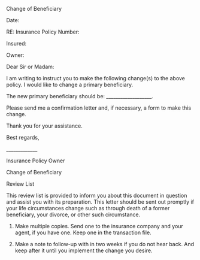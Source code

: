 Change of Beneficiary

Date:

RE: Insurance Policy Number:

Insured:

Owner:

Dear Sir or Madam:

I am writing to instruct you to make the following change(s) to the
above policy. I would like to change a primary beneficiary.

The new primary beneficiary should be:
\_\_\_\_\_\_\_\_\_\_\_\_\_\_\_\_\_\_\_.

Please send me a confirmation letter and, if necessary, a form to make
this change.

Thank you for your assistance.

Best regards,

\_\_\_\_\_\_\_\_\_\_\_\_\_

Insurance Policy Owner

Change of Beneficiary

Review List

This review list is provided to inform you about this document in
question and assist you with its preparation. This letter should be sent
out promptly if your life circumstances change such as through death of
a former beneficiary, your divorce, or other such circumstance.

1.  Make multiple copies. Send one to the insurance company and your
    agent, if you have one. Keep one in the transaction file.

2.  Make a note to follow-up with in two weeks if you do not hear back.
    And keep after it until you implement the change you desire.
